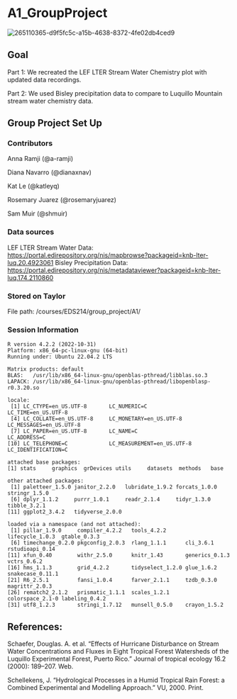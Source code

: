 # A1_GroupProject

![265110365-d9f5fc5c-a15b-4638-8372-4fe02db4ced9](https://github.com/katleyq/A1_GroupProject/assets/53875361/392fe62f-1596-4738-82d4-1837a3adc9cc)


## Goal 

Part 1: We recreated the LEF LTER Stream Water Chemistry plot with updated data recordings.

Part 2: We used Bisley precipitation data to compare to Luquillo Mountain stream water chemistry data.

## Group Project Set Up

### Contributors
Anna Ramji (@a-ramji)

Diana Navarro (@dianaxnav)

Kat Le (@katleyq)

Rosemary Juarez (@rosemaryjuarez)

Sam Muir (@shmuir)

### Data sources
LEF LTER Stream Water Data: https://portal.edirepository.org/nis/mapbrowse?packageid=knb-lter-luq.20.4923061
Bisley Precipitation Data: https://portal.edirepository.org/nis/metadataviewer?packageid=knb-lter-luq.174.2110860

### Stored on Taylor
File path: /courses/EDS214/group_project/A1/

### Session Information
``` {r}
R version 4.2.2 (2022-10-31)
Platform: x86_64-pc-linux-gnu (64-bit)
Running under: Ubuntu 22.04.2 LTS

Matrix products: default
BLAS:   /usr/lib/x86_64-linux-gnu/openblas-pthread/libblas.so.3
LAPACK: /usr/lib/x86_64-linux-gnu/openblas-pthread/libopenblasp-r0.3.20.so

locale:
 [1] LC_CTYPE=en_US.UTF-8       LC_NUMERIC=C               LC_TIME=en_US.UTF-8       
 [4] LC_COLLATE=en_US.UTF-8     LC_MONETARY=en_US.UTF-8    LC_MESSAGES=en_US.UTF-8   
 [7] LC_PAPER=en_US.UTF-8       LC_NAME=C                  LC_ADDRESS=C              
[10] LC_TELEPHONE=C             LC_MEASUREMENT=en_US.UTF-8 LC_IDENTIFICATION=C       

attached base packages:
[1] stats     graphics  grDevices utils     datasets  methods   base     

other attached packages:
 [1] paletteer_1.5.0 janitor_2.2.0   lubridate_1.9.2 forcats_1.0.0   stringr_1.5.0  
 [6] dplyr_1.1.2     purrr_1.0.1     readr_2.1.4     tidyr_1.3.0     tibble_3.2.1   
[11] ggplot2_3.4.2   tidyverse_2.0.0

loaded via a namespace (and not attached):
 [1] pillar_1.9.0     compiler_4.2.2   tools_4.2.2      lifecycle_1.0.3  gtable_0.3.3    
 [6] timechange_0.2.0 pkgconfig_2.0.3  rlang_1.1.1      cli_3.6.1        rstudioapi_0.14 
[11] xfun_0.40        withr_2.5.0      knitr_1.43       generics_0.1.3   vctrs_0.6.2     
[16] hms_1.1.3        grid_4.2.2       tidyselect_1.2.0 glue_1.6.2       snakecase_0.11.1
[21] R6_2.5.1         fansi_1.0.4      farver_2.1.1     tzdb_0.3.0       magrittr_2.0.3  
[26] rematch2_2.1.2   prismatic_1.1.1  scales_1.2.1     colorspace_2.1-0 labeling_0.4.2  
[31] utf8_1.2.3       stringi_1.7.12   munsell_0.5.0    crayon_1.5.2    

```

## References:

Schaefer, Douglas. A. et al. “Effects of Hurricane Disturbance on Stream Water Concentrations and Fluxes in Eight Tropical Forest Watersheds of the Luquillo Experimental Forest, Puerto Rico.” Journal of tropical ecology 16.2 (2000): 189–207. Web.

Schellekens, J. “Hydrological Processes in a Humid Tropical Rain Forest: a Combined Experimental and Modelling Approach.” VU, 2000. Print.

